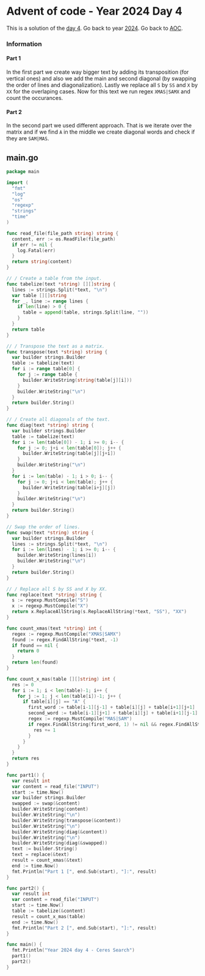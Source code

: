 # Advent of code - Year 2024 Day 4

This is a solution of the [day 4](https://adventofcode.com/2024/day/4). Go back to year [2024](2024.md). Go back to [AOC](../adventofcode.md).

### Information

#### Part 1

In the first part we create way bigger text by adding its transposition (for vertical ones) and also we add the main and second diagonal (by swapping the order of lines and diagonalization). Lastly we replace all `S` by `SS` and `X` by `XX` for the overlaping cases. Now for this text we run regex `XMAS|SAMX` and count the occurances.

#### Part 2

In the second part we used different approach. That is we iterate over the matrix and if we find `A` in the middle we create diagonal words and check if they are `SAM|MAS`.

## main.go

```go
package main

import (
  "fmt"
  "log"
  "os"
  "regexp"
  "strings"
  "time"
)

func read_file(file_path string) string {
  content, err := os.ReadFile(file_path)
  if err != nil {
    log.Fatal(err)
  }
  return string(content)
}

// / Create a table from the input.
func tabelize(text *string) [][]string {
  lines := strings.Split(*text, "\n")
  var table [][]string
  for _, line := range lines {
    if len(line) > 0 {
      table = append(table, strings.Split(line, ""))
    }
  }
  return table
}

// / Transpose the text as a matrix.
func transpose(text *string) string {
  var builder strings.Builder
  table := tabelize(text)
  for i := range table[0] {
    for j := range table {
      builder.WriteString(string(table[j][i]))
    }
    builder.WriteString("\n")
  }
  return builder.String()
}

// / Create all diagonals of the text.
func diag(text *string) string {
  var builder strings.Builder
  table := tabelize(text)
  for i := len(table[0]) - 1; i >= 0; i-- {
    for j := 0; j+i < len(table[0]); j++ {
      builder.WriteString(table[j][j+i])
    }
    builder.WriteString("\n")
  }
  for i := len(table) - 1; i > 0; i-- {
    for j := 0; j+i < len(table); j++ {
      builder.WriteString(table[i+j][j])
    }
    builder.WriteString("\n")
  }
  return builder.String()
}

// Swap the order of lines.
func swap(text *string) string {
  var builder strings.Builder
  lines := strings.Split(*text, "\n")
  for i := len(lines) - 1; i >= 0; i-- {
    builder.WriteString(lines[i])
    builder.WriteString("\n")
  }
  return builder.String()
}

// / Replace all S by SS and X by XX.
func replace(text *string) string {
  s := regexp.MustCompile("S")
  x := regexp.MustCompile("X")
  return x.ReplaceAllString(s.ReplaceAllString(*text, "SS"), "XX")
}

func count_xmas(text *string) int {
  regex := regexp.MustCompile("XMAS|SAMX")
  found := regex.FindAllString(*text, -1)
  if found == nil {
    return 0
  }
  return len(found)
}

func count_x_mas(table [][]string) int {
  res := 0
  for i := 1; i < len(table)-1; i++ {
    for j := 1; j < len(table[i])-1; j++ {
      if table[i][j] == "A" {
        first_word := table[i-1][j-1] + table[i][j] + table[i+1][j+1]
        second_word := table[i-1][j+1] + table[i][j] + table[i+1][j-1]
        regex := regexp.MustCompile("MAS|SAM")
        if regex.FindAllString(first_word, 1) != nil && regex.FindAllString(second_word, 1) != nil {
          res += 1
        }
      }
    }
  }
  return res
}

func part1() {
  var result int
  var content = read_file("INPUT")
  start := time.Now()
  var builder strings.Builder
  swapped := swap(&content)
  builder.WriteString(content)
  builder.WriteString("\n")
  builder.WriteString(transpose(&content))
  builder.WriteString("\n")
  builder.WriteString(diag(&content))
  builder.WriteString("\n")
  builder.WriteString(diag(&swapped))
  text := builder.String()
  text = replace(&text)
  result = count_xmas(&text)
  end := time.Now()
  fmt.Println("Part 1 [", end.Sub(start), "]:", result)
}

func part2() {
  var result int
  var content = read_file("INPUT")
  start := time.Now()
  table := tabelize(&content)
  result = count_x_mas(table)
  end := time.Now()
  fmt.Println("Part 2 [", end.Sub(start), "]:", result)
}

func main() {
  fmt.Println("Year 2024 day 4 - Ceres Search")
  part1()
  part2()
}
```

